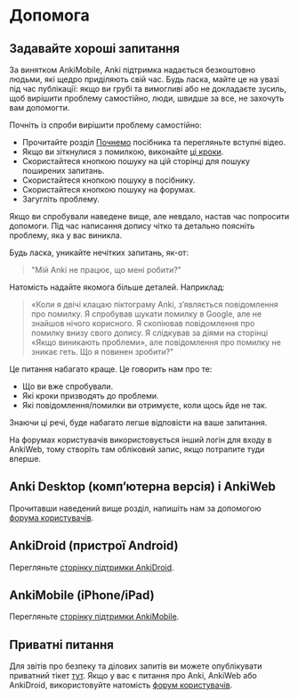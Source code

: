 # Допомога

## Задавайте хороші запитання

За винятком AnkiMobile, Anki підтримка надається безкоштовно людьми, які щедро приділяють свій час. Будь ласка, майте це на увазі під час публікації: якщо ви грубі та вимогливі або не докладаєте зусиль, щоб вирішити проблему самостійно, люди, швидше за все, не захочуть вам допомогти.

Почніть із спроби вирішити проблему самостійно:

- Прочитайте розділ [Почнемо](./getting-started.md) посібника та перегляньте вступні відео.
- Якщо ви зіткнулися з помилкою, виконайте [ці кроки](./troubleshooting.md).
- Скористайтеся кнопкою пошуку на цій сторінці для пошуку поширених запитань.
- Скористайтеся кнопкою пошуку в посібнику.
- Скористайтеся кнопкою пошуку на форумах.
- Загугліть проблему.

Якщо ви спробували наведене вище, але невдало, настав час попросити допомоги.
Під час написання допису чітко та детально поясніть проблему, яка у вас виникла.

Будь ласка, уникайте нечітких запитань, як-от:

> "Мій Anki не працює, що мені робити?"

Натомість надайте якомога більше деталей. Наприклад:

> «Коли я двічі клацаю піктограму Anki, з’являється повідомлення про помилку. Я спробував
> шукати помилку в Google, але не знайшов нічого корисного. Я
> скопіював повідомлення про помилку внизу свого допису. Я слідкував за
> діями на сторінці «Якщо виникають проблеми», але повідомлення про помилку не зникає
> геть. Що я повинен зробити?"

Це питання набагато краще. Це говорить нам про те:

- Що ви вже спробували.
- Які кроки призводять до проблеми.
- Які повідомлення/помилки ви отримуєте, коли щось йде не так.

Знаючи ці речі, буде набагато легше відповісти на ваше запитання.

На форумах користувачів використовується інший логін для входу в AnkiWeb, тому створіть там обліковий запис, якщо потрапите туди вперше.

## Anki Desktop (комп’ютерна версія) і AnkiWeb

Прочитавши наведений вище розділ, напишіть нам за допомогою
[форума користувачів](https://forums.ankiweb.net).

## AnkiDroid (пристрої Android)

Перегляньте [сторінку підтримки AnkiDroid](https://docs.ankidroid.org/help.html).

## AnkiMobile (iPhone/iPad)

Перегляньте [сторінку підтримки AnkiMobile](https://docs.ankimobile.net/support.html).

## Приватні питання

Для звітів про безпеку та ділових запитів ви можете опублікувати приватний тікет
[тут](https://anki.tenderapp.com/discussions/private). Якщо у вас є питання
про Anki, AnkiWeb або AnkiDroid, використовуйте натомість [форум користувачів](https://forums.ankiweb.net).
